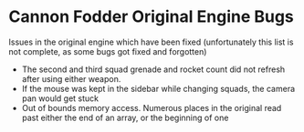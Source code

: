 # Cannon Fodder Original Engine Bugs
  
Issues in the original engine which have been fixed  (unfortunately this list is not complete, as some bugs got fixed and forgotten)
  
* The second and third squad grenade and rocket count did not refresh after using either weapon.
* If the mouse was kept in the sidebar while changing squads, the camera pan would get stuck
* Out of bounds memory access. Numerous places in the original read past either the end of an array, or the beginning of one

  